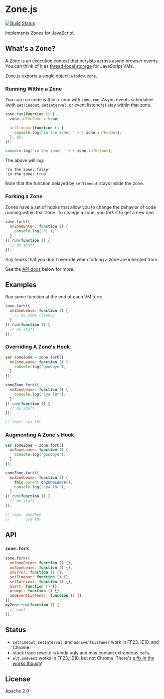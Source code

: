 # Zone.js

[![Build Status](https://travis-ci.org/btford/zone.js.png)](https://travis-ci.org/btford/zone.js)

Implements _Zones_ for JavaScript.

## What's a Zone?

A Zone is an execution context that persists across async browser events.
You can think of it as [thread-local storage](http://en.wikipedia.org/wiki/Thread-local_storage) for JavaScript VMs.

Zone.js exports a single object: `window.zone`.

### Running Within a Zone

You can run code within a zone with `zone.run`.
Async events scheduled (with `setTimeout`, `setInterval`, or event listeners) stay within that zone.

```javascript
zone.run(function () {
  zone.inTheZone = true;

  setTimeout(function () {
    console.log('in the zone: ' + !!zone.inTheZone);
  }, 0);
});

console.log('in the zone: ' + !!zone.inTheZone);
```

The above will log:

```
'in the zone: false'
'in the zone: true'
```

Note that the function delayed by `setTimeout` stays inside the zone.

### Forking a Zone

Zones have a set of hooks that allow you to change the behavior of code running within that zone.
To change a zone, you _fork_ it to get a new one.

```javascript
zone.fork({
  onZoneEnter: function () {
    console.log('hi');
  }
}).run(function () {
  // do stuff
});
```

Any hooks that you don't override when forking a zone are inherited from

See the [API docs](#api) below for more.


## Examples

Run some function at the end of each VM turn:

```javascript
zone.fork({
  onZoneLeave: function () {
    // do some cleanup
  }
}).run(function () {
  // do stuff
});
```

### Overriding A Zone's Hook

```javascript
var someZone = zone.fork({
  onZoneLeave: function () {
    console.log('goodbye');
  }
});

someZone.fork({
  onZoneLeave: function () {
    console.log('cya l8r');
  }
}).run(function () {
  // do stuff
});

// logs: cya l8r
```

### Augmenting A Zone's Hook

```javascript
var someZone = zone.fork({
  onZoneLeave: function () {
    console.log('goodbye');
  }
});

someZone.fork({
  onZoneLeave: function () {
    this.parent.onZoneLeave();
    console.log('cya l8r');
  }
}).run(function () {
  // do stuff
});

// logs: goodbye
//       cya l8r
```

## API

### `zone.fork`

```javascript
zone.fork({
  onZoneEnter: function () {},
  onZoneLeave: function () {},
  onError: function () {},
  setTimeout: function () {},
  setInterval: function () {},
  alert: function () {},
  prompt: function () {},
  addEventListener: function () {}
});
myZone.run(function () {
  // woo!
});
```


## Status

* `setTimeout`, `setInterval`, and `addEventListener` work in FF23, IE10, and Chrome.
* stack trace rewrite is kinda ugly and may contain extraneous calls.
* `elt.onevent` works in FF23, IE10, but not Chrome. There's [a fix in the works though](https://code.google.com/p/chromium/issues/detail?id=43394)!


## License
Apache 2.0
